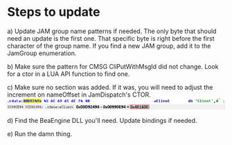 Steps to update
==============

a) Update JAM group name patterns if needed. The only byte that should need an update is the first one. That specific byte is right before the first character of the group name.
If you find a new JAM group, add it to the JamGroup enumeration.

b) Make sure the pattern for CMSG CliPutWithMsgId did not change. Look for a ctor in a LUA API function to find one.

c) Make sure no section was added. If it was, you will need to adjust the increment on nameOffset in JamDispatch's CTOR.
![This is how you find it.](./dumperthing.png)

d) Find the BeaEngine DLL you'll need. Update bindings if needed.

e) Run the damn thing.